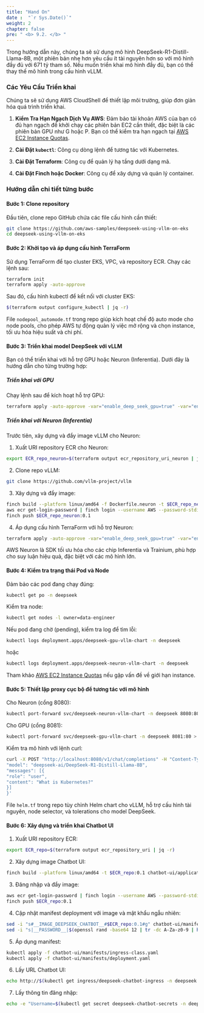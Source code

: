 ```yaml
---
title: "Hand On"
date :  "`r Sys.Date()`" 
weight: 2
chapter: false
pre: " <b> 9.2. </b> "
---
```



Trong hướng dẫn này, chúng ta sẽ sử dụng mô hình DeepSeek-R1-Distill-Llama-8B, một phiên bản nhẹ hơn yêu cầu ít tài nguyên hơn so với mô hình đầy đủ với 671 tỷ tham số. Nếu muốn triển khai mô hình đầy đủ, bạn có thể thay thế mô hình trong cấu hình vLLM.

### Các Yêu Cầu Triển khai

Chúng ta sẽ sử dụng AWS CloudShell để thiết lập môi trường, giúp đơn giản hóa quá trình triển khai.

1. **Kiểm Tra Hạn Ngạch Dịch Vụ AWS**: Đảm bảo tài khoản AWS của bạn có đủ hạn ngạch để khởi chạy các phiên bản EC2 cần thiết, đặc biệt là các phiên bản GPU như G hoặc P. Bạn có thể kiểm tra hạn ngạch tại [AWS EC2 Instance Quotas](https://docs.aws.amazon.com/servicequotas/latest/userguide/ec2.html).

2. **Cài Đặt `kubectl`**: Công cụ dòng lệnh để tương tác với Kubernetes.

3. **Cài Đặt Terraform**: Công cụ để quản lý hạ tầng dưới dạng mã.

4. **Cài Đặt Finch hoặc Docker**: Công cụ để xây dựng và quản lý container.


### Hướng dẫn chi tiết từng bước

#### Bước 1: Clone repository
Đầu tiên, clone repo GitHub chứa các file cấu hình cần thiết:

```bash
git clone https://github.com/aws-samples/deepseek-using-vllm-on-eks
cd deepseek-using-vllm-on-eks
```

#### Bước 2: Khởi tạo và áp dụng cấu hình TerraForm
Sử dụng TerraForm để tạo cluster EKS, VPC, và repository ECR. Chạy các lệnh sau:

```bash
terraform init
terraform apply -auto-approve
```

Sau đó, cấu hình kubectl để kết nối với cluster EKS:

```bash
$(terraform output configure_kubectl | jq -r)
```

File `nodepool_automode.tf` trong repo giúp kích hoạt chế độ auto mode cho node pools, cho phép AWS tự động quản lý việc mở rộng và chọn instance, tối ưu hóa hiệu suất và chi phí.

#### Bước 3: Triển khai model DeepSeek với vLLM
Bạn có thể triển khai với hỗ trợ GPU hoặc Neuron (Inferentia). Dưới đây là hướng dẫn cho từng trường hợp:

##### Triển khai với GPU
Chạy lệnh sau để kích hoạt hỗ trợ GPU:

```bash
terraform apply -auto-approve -var="enable_deep_seek_gpu=true" -var="enable_auto_mode_node_pool=true"
```

##### Triển khai với Neuron (Inferentia)
Trước tiên, xây dựng và đẩy image vLLM cho Neuron:

1. Xuất URI repository ECR cho Neuron:

```bash
export ECR_repo_neuron=$(terraform output ecr_repository_uri_neuron | jq -r)
```

2. Clone repo vLLM:

```bash
git clone https://github.com/vllm-project/vllm
```

3. Xây dựng và đẩy image:

```bash
finch build --platform linux/amd64 -f Dockerfile.neuron -t $ECR_repo_neuron:0.1 .
aws ecr get-login-password | finch login --username AWS --password-stdin $ECR_repo_neuron
finch push $ECR_repo_neuron:0.1
```

4. Áp dụng cấu hình TerraForm với hỗ trợ Neuron:

```bash
terraform apply -auto-approve -var="enable_deep_seek_gpu=true" -var="enable_deep_seek_neuron=true" -var="enable_auto_mode_node_pool=true"
```

AWS Neuron là SDK tối ưu hóa cho các chip Inferentia và Trainium, phù hợp cho suy luận hiệu quả, đặc biệt với các mô hình lớn.

#### Bước 4: Kiểm tra trạng thái Pod và Node
Đảm bảo các pod đang chạy đúng:

```bash
kubectl get po -n deepseek
```

Kiểm tra node:

```bash
kubectl get nodes -l owner=data-engineer
```

Nếu pod đang chờ (pending), kiểm tra log để tìm lỗi:

```bash
kubectl logs deployment.apps/deepseek-gpu-vllm-chart -n deepseek
```

hoặc

```bash
kubectl logs deployment.apps/deepseek-neuron-vllm-chart -n deepseek
```

Tham khảo [AWS EC2 Instance Quotas](https://docs.aws.amazon.com/ec2/latest/instancetypes/ec2-instance-quotas.html) nếu gặp vấn đề về giới hạn instance.

#### Bước 5: Thiết lập proxy cục bộ để tương tác với mô hình
Cho Neuron (cổng 8080):

```bash
kubectl port-forward svc/deepseek-neuron-vllm-chart -n deepseek 8080:80 > port-forward-neuron.log 2>&1 &
```

Cho GPU (cổng 8081):

```bash
kubectl port-forward svc/deepseek-gpu-vllm-chart -n deepseek 8081:80 > port-forward-gpu.log 2>&1 &
```

Kiểm tra mô hình với lệnh curl:

```bash
curl -X POST "http://localhost:8080/v1/chat/completions" -H "Content-Type: application/json" --data '{
"model": "deepseek-ai/DeepSeek-R1-Distill-Llama-8B",
"messages": [{
"role": "user",
"content": "What is Kubernetes?"
}]
}'
```

File `helm.tf` trong repo tùy chỉnh Helm chart cho vLLM, hỗ trợ cấu hình tài nguyên, node selector, và tolerations cho model DeepSeek.

#### Bước 6: Xây dựng và triển khai Chatbot UI
1. Xuất URI repository ECR:

```bash
export ECR_repo=$(terraform output ecr_repository_uri | jq -r)
```

2. Xây dựng image Chatbot UI:

```bash
finch build --platform linux/amd64 -t $ECR_repo:0.1 chatbot-ui/application/.
```

3. Đăng nhập và đẩy image:

```bash
aws ecr get-login-password | finch login --username AWS --password-stdin $ECR_repo
finch push $ECR_repo:0.1
```

4. Cập nhật manifest deployment với image và mật khẩu ngẫu nhiên:

```bash
sed -i "s#__IMAGE_DEEPSEEK_CHATBOT__#$ECR_repo:0.1#g" chatbot-ui/manifests/deployment.yaml
sed -i "s|__PASSWORD__|$(openssl rand -base64 12 | tr -dc A-Za-z0-9 | head -c 16)|" chatbot-ui/manifests/deployment.yaml
```

5. Áp dụng manifest:

```bash
kubectl apply -f chatbot-ui/manifests/ingress-class.yaml
kubectl apply -f chatbot-ui/manifests/deployment.yaml
```

6. Lấy URL Chatbot UI:

```bash
echo http://$(kubectl get ingress/deepseek-chatbot-ingress -n deepseek -o json | jq -r '.status.loadBalancer.ingress[0].hostname')
```

7. Lấy thông tin đăng nhập:

```bash
echo -e "Username=$(kubectl get secret deepseek-chatbot-secrets -n deepseek -o jsonpath='{.data.admin-username}' | base64 --decode)\nPassword=$(kubectl get secret deepseek-chatbot-secrets -n deepseek -o jsonpath='{.data.admin-password}' | base64 --decode)"
```

